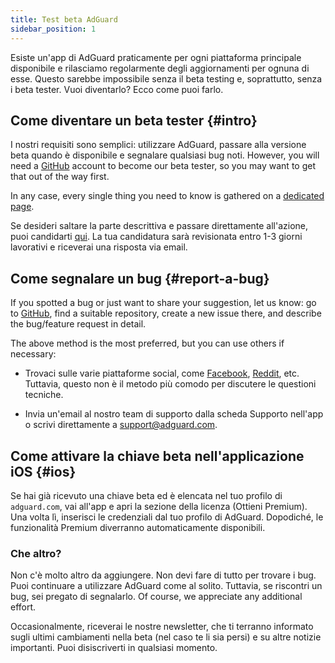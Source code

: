 ```yaml
---
title: Test beta AdGuard
sidebar_position: 1
---
```


Esiste un'app di AdGuard praticamente per ogni piattaforma principale disponibile e rilasciamo regolarmente degli aggiornamenti per ognuna di esse. Questo sarebbe impossibile senza il beta testing e, soprattutto, senza i beta tester. Vuoi diventarlo? Ecco come puoi farlo.

## Come diventare un beta tester {#intro}

I nostri requisiti sono semplici: utilizzare AdGuard, passare alla versione beta quando è disponibile e segnalare qualsiasi bug noti. However, you will need a [GitHub](https://github.com/) account to become our beta tester, so you may want to get that out of the way first.

In any case, every single thing you need to know is gathered on a [dedicated page](https://adguard.com/beta.html).

Se desideri saltare la parte descrittiva e passare direttamente all'azione, puoi candidarti [qui](https://surveys.adguard.com/beta_testing_program/form.html). La tua candidatura sarà revisionata entro 1-3 giorni lavorativi e riceverai una risposta via email.

## Come segnalare un bug {#report-a-bug}

If you spotted a bug or just want to share your suggestion, let us know: go to [GitHub](https://github.com/AdguardTeam/), find a suitable repository, create a new issue there, and describe the bug/feature request in detail.

The above method is the most preferred, but you can use others if necessary:

- Trovaci sulle varie piattaforme social, come [Facebook](https://www.facebook.com/AdguardEn/), [Reddit](https://www.reddit.com/r/Adguard/), etc. Tuttavia, questo non è il metodo più comodo per discutere le questioni tecniche.

- Invia un'email al nostro team di supporto dalla scheda Supporto nell'app o scrivi direttamente a [support@adguard.com](mailto:support@adguard.com).

## Come attivare la chiave beta nell'applicazione iOS {#ios}

Se hai già ricevuto una chiave beta ed è elencata nel tuo profilo di `adguard.com`, vai all'app e apri la sezione della licenza (Ottieni Premium). Una volta lì, inserisci le credenziali dal tuo profilo di AdGuard. Dopodiché, le funzionalità Premium diverranno automaticamente disponibili.

### Che altro?

Non c'è molto altro da aggiungere. Non devi fare di tutto per trovare i bug. Puoi continuare a utilizzare AdGuard come al solito. Tuttavia, se riscontri un bug, sei pregato di segnalarlo. Of course, we appreciate any additional effort.

Occasionalmente, riceverai le nostre newsletter, che ti terranno informato sugli ultimi cambiamenti nella beta (nel caso te li sia persi) e su altre notizie importanti. Puoi disiscriverti in qualsiasi momento.
